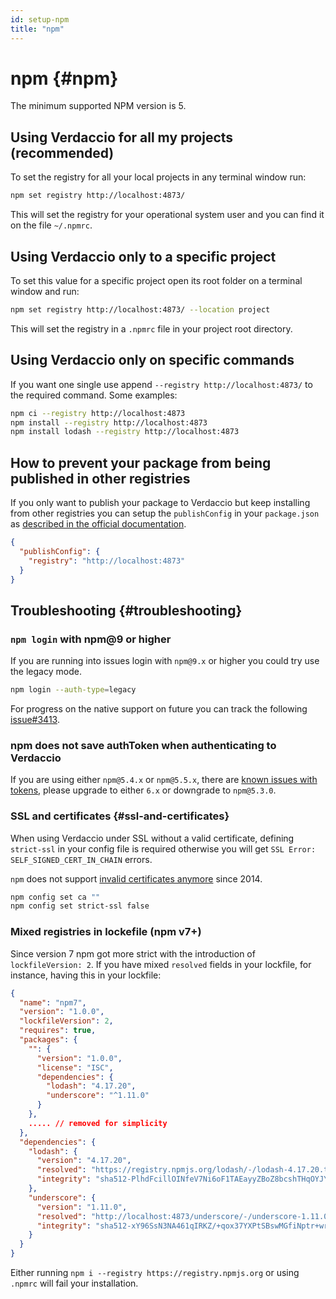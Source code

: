 ```yaml
---
id: setup-npm
title: "npm"
---
```


# npm {#npm}

The minimum supported NPM version is 5.

## Using Verdaccio for all my projects (recommended)

To set the registry for all your local projects in any terminal window run:

```bash
npm set registry http://localhost:4873/
```
This will set the registry for your operational system user and you can find it on the file `~/.npmrc`.

## Using Verdaccio only to a specific project

To set this value for a specific project open its root folder on a terminal window and run:
```bash
npm set registry http://localhost:4873/ --location project
```
This will set the registry in a `.npmrc` file in your project root directory.

## Using Verdaccio only on specific commands

If you want one single use append `--registry http://localhost:4873/` to the required command.
Some examples:

```bash
npm ci --registry http://localhost:4873
npm install --registry http://localhost:4873
npm install lodash --registry http://localhost:4873
```

## How to prevent your package from being published in other registries

If you only want to publish your package to Verdaccio but keep installing from other registries you can setup the `publishConfig` in your `package.json` as [described in the official documentation](https://docs.npmjs.com/cli/v8/using-npm/registry#how-can-i-prevent-my-package-from-being-published-in-the-official-registry).

```json
{
  "publishConfig": {
    "registry": "http://localhost:4873"
  }
}
```

## Troubleshooting {#troubleshooting}

### `npm login` with npm@9 or higher

If you are running into issues login with `npm@9.x` or higher you could try use the legacy mode.

```bash
npm login --auth-type=legacy
```

For progress on the native support on future you can track the following [issue#3413](https://github.com/verdaccio/verdaccio/issues/3413).

### npm does not save authToken when authenticating to Verdaccio

If you are using either `npm@5.4.x` or `npm@5.5.x`, there are [known issues with tokens](https://github.com/verdaccio/verdaccio/issues/509#issuecomment-359193762), please upgrade to either `6.x` or downgrade to `npm@5.3.0`.

### SSL and certificates {#ssl-and-certificates}

When using Verdaccio under SSL without a valid certificate, defining `strict-ssl` in your config file is required otherwise you will get `SSL Error: SELF_SIGNED_CERT_IN_CHAIN` errors.

`npm` does not support [invalid certificates anymore](https://blog.npmjs.org/post/78085451721/npms-self-signed-certificate-is-no-more) since 2014.

```bash
npm config set ca ""
npm config set strict-ssl false
```

### Mixed registries in lockefile (npm v7+)

Since version 7 npm got more strict with the introduction of `lockfileVersion: 2`. If you have mixed `resolved` fields in your lockfile, for instance, having this in your lockfile:

```json
{
  "name": "npm7",
  "version": "1.0.0",
  "lockfileVersion": 2,
  "requires": true,
  "packages": {
    "": {
      "version": "1.0.0",
      "license": "ISC",
      "dependencies": {
        "lodash": "4.17.20",
        "underscore": "^1.11.0"
      }
    },
    ..... // removed for simplicity
  },
  "dependencies": {
    "lodash": {
      "version": "4.17.20",
      "resolved": "https://registry.npmjs.org/lodash/-/lodash-4.17.20.tgz",
      "integrity": "sha512-PlhdFcillOINfeV7Ni6oF1TAEayyZBoZ8bcshTHqOYJYlrqzRK5hagpagky5o4HfCzzd1TRkXPMFq6cKk9rGmA=="
    },
    "underscore": {
      "version": "1.11.0",
      "resolved": "http://localhost:4873/underscore/-/underscore-1.11.0.tgz",
      "integrity": "sha512-xY96SsN3NA461qIRKZ/+qox37YXPtSBswMGfiNptr+wrt6ds4HaMw23TP612fEyGekRE6LNRiLYr/aqbHXNedw=="
    }
  }
}
```

Either running `npm i --registry https://registry.npmjs.org` or using `.npmrc` will fail your installation.
